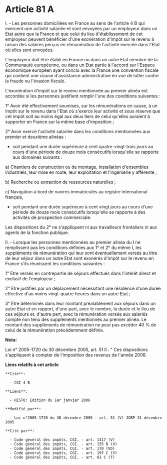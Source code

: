 # Article 81 A

I. - Les personnes domiciliées en France au sens de l'article 4 B qui exercent une activité salariée et sont envoyées par un
employeur dans un Etat autre que la France et que celui du lieu d'établissement de cet employeur peuvent bénéficier d'une
exonération d'impôt sur le revenu à raison des salaires perçus en rémunération de l'activité exercée dans l'Etat où elles
sont envoyées.

L'employeur doit être établi en France ou dans un autre Etat membre de la Communauté européenne, ou dans un Etat partie à
l'accord sur l'Espace économique européen ayant conclu avec la France une convention fiscale qui contient une clause
d'assistance administrative en vue de lutter contre la fraude ou l'évasion fiscale.

L'exonération d'impôt sur le revenu mentionnée au premier alinéa est accordée si les personnes justifient remplir l'une des
conditions suivantes :

1° Avoir été effectivement soumises, sur les rémunérations en cause, à un impôt sur le revenu dans l'Etat où s'exerce leur
activité et sous réserve que cet impôt soit au moins égal aux deux tiers de celui qu'elles auraient à supporter en France sur
la même base d'imposition ;

2° Avoir exercé l'activité salariée dans les conditions mentionnées aux premier et deuxième alinéas :

- soit pendant une durée supérieure à cent quatre-vingt-trois jours au cours d'une période de douze mois consécutifs
lorsqu'elle se rapporte aux domaines suivants :

a) Chantiers de construction ou de montage, installation d'ensembles industriels, leur mise en route, leur exploitation et
l'ingénierie y afférente ;

b) Recherche ou extraction de ressources naturelles          ;

c) Navigation à bord de navires immatriculés au registre international français,

- soit pendant une durée supérieure à cent vingt jours au cours d'une période de douze mois consécutifs lorsqu'elle se
rapporte à des activités de prospection commerciale.

Les dispositions du 2° ne s'appliquent ni aux travailleurs frontaliers ni aux agents de la fonction publique.

II. - Lorsque les personnes mentionnées au premier alinéa du I ne remplissent pas les conditions définies aux 1° et 2° du
même I, les suppléments de rémunération qui leur sont éventuellement versés au titre de leur séjour dans un autre Etat sont
exonérés d'impôt sur le revenu en France s'ils réunissent les conditions suivantes :

1° Etre versés en contrepartie de séjours effectués dans l'intérêt direct et exclusif de l'employeur ;

2° Etre justifiés par un déplacement nécessitant une résidence d'une durée effective d'au moins vingt-quatre heures dans un
autre Etat ;

3° Etre déterminés dans leur montant préalablement aux séjours dans un autre Etat et en rapport, d'une part, avec le nombre,
la durée et le lieu de ces séjours et, d'autre part, avec la rémunération versée aux salariés compte non tenu des suppléments
mentionnés au premier alinéa. Le montant des suppléments de rémunération ne peut pas excéder 40 % de celui de la rémunération
précédemment définie.

**Nota:**

Loi n° 2005-1720 du 30 décembre 2005, art. 51 II : " Ces dispositions s'appliquent à compter de l'imposition des revenus de
l'année 2006.

**Liens relatifs à cet article**

	**Cite**:

	  - CGI 4 B

	**Liens**:

	  - HISTO: Edition du 1er janvier 2006

	**Modifié par**:

	  - Loi n°2005-1720 du 30 décembre 2005 - art. 51 (V) JORF 31 décembre 2005

	**Cité par**:

	  - Code général des impôts, CGI. - art. 1417 (V)
	  - Code général des impôts, CGI. - art. 155 B (V)
	  - Code général des impôts, CGI. - art. 170 (VD)
	  - Code général des impôts, CGI. - art. 197 C (V)
	  - Code général des impôts, CGI. - art. 81 C (T)
